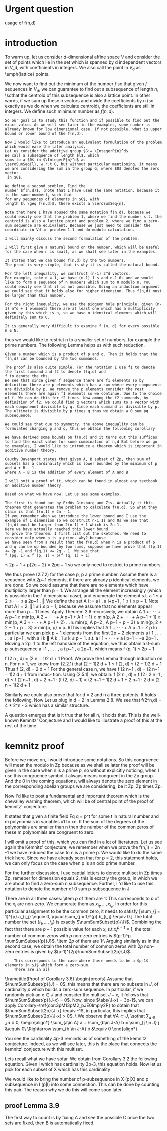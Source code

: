 
# Urgent question

usage of f(n,d)

# introduction

To warm up, let us consider $d$-dimensional affine space $V$ and consider the set of points which lie in the set which is spanned by d independent vectors in V_d, with coefficients in integers.
    We also call the point in $V_d$ as \emph{lattice} points.
    
We now want to find out the minimum of the number $f$ so that given $f$ sequences in $V_d$, we can guarantee to find out a subsequence of length $n$, \sothat the centroid of this 
    subsequence is also a lattice point. In other words, if we sum up these n vectors and divide the coefficients by n (so exactly as we do when we calculate centroid), the coefficients are still in integers. We define such minimum number as $f(n,d)$.
    
    So our goal is to study this function and if possible to find out the exact value. As we will see later in the examples, some number is already known for low dimensional case. If not possible, what is upper bound or lower bound of the f(n,d).

    Now I would like to introduce an equivalent formulation of the problem which would ease the later analysis.
    Let us consider the additive group $G:= \IntegerP{n}^d$.
    We call a subsequence of length $l$, which 
    sums to a $0$ in $\IntegerP{n}^d$ as 
    \zeroSumSeq{l}, w.r.t G, but without particular mentioning, it means we are considering the sum in the group G, where $0$ denotes the zero vector
     in $G$.  

    We define a second problem, Find the 
    number $f(n,d)$, (note that I have used the same notation, because it is the same number), such that 
    for any sequences of elements in $G$, with 
    length $l \geq f(n,d)$, there exists a \zeroSumSeq{n}.

    Note that here I have abused the same notation f(n,d), because we could easily see that the problem 1, where we find the number s.t. the centroid is also a lattice point and problem 2, where we find a zero-sum sequence are equivalent. Because we just need to consider the coordinate in Vd in problem 1.1 and do modulo calculation.

    I will mainly discuss the second formulation of the problem.
<!-- 
    Now, since given a sequence of elements in $G$, it is possible that the sequence contains multiple identical elements. so in order to deal neatly with these sequences and analysis,I would first introduce some notation for the multisets which are  consistent with that used in the ususal set context. I omit here a formal definition of these operators which you could find them in my thesis because I think we all have a gut feeling of how this should look like and I just illustrate these definitions via examples, to keep it from being unnecessarily complicated. And I think you could all understand what these operators are defined via the examples.
    
    So given the multiset A and B, the union, intersection and difference is given as the following.
    We could see that for example, the union the number of occurence of an element is the largest among the two multisets and intersection the smallest and difference the difference between the two. -->

    I will first give a natural bound on the number, which will be useful for the case when n is small, as we shall see later in the examples.

    It states that we can bound f(n,d) by the two numbers.
    The proof is very simple, that is why it is called the natural bound.

    For the left inequality, we construct (n-1) 2^d vectors.
    For example, take d = 1, we have (n-1) 1 s and n-1 0s and we would like to form a sequence of n numbers which sum to 0 modulo n. You could easily see that it is not possible. Using an induction argument we could see that it holds also for higher dimension. Thus f(n,d) must be larger than this number.

    For the right inequality, we use the pidgeon hole principle. given (n-1) n^d + 1 elements there are at least one which has a multiplicity given by this which is n, so we have n identical elements which will definitely sum to 0.

    It is generally very difficult to examine f (n, d) for every possible n ∈ N,
thus we would like to restrict n to a smaller set of numbers, for example the
prime numbers. The following Lemma helps us with such reduction.

    Given a number which is a product of p and q. Then it holds that the f(n,d) can be bounded by the two summands.

    The proof is also quite simple. For the notation I use f1 to denote the first summand and f2 to denote f(q,d) and 
    f to denote the rhs.
    We see that since given f sequence there are f1 elements so by definition there are p elements which has a sum where every components are divisible by p. We remove the p elements consider the rest elements there are again f1 elements so we continue. Due to the choice of f. We can do this for f2 times. Now among the f2 summands, by definition of f2, we could find q vectors which sums to a vector with each componennt divisible by q. Since each summand is divisible by p. The ultimate is divisible by p times q thus we obtain a 0 sum pq subsequence.

    We could see that due to symmetry, the above inequality can be formulated changing p and q, thus we obtain the following corollary

    We have derived some bounds on f(n,d) and it turns out this suffices to find the exact value for some combination of n,d But before we go to examples, I would like to introduce a theorem which is important in additive number theory.

    Cauchy Davenport states that given A, B subset of Zp, then sum of subsets has a cardinality which is lower bounded by the minimum of p and A + B - 1.
    where A + B is the addition of every element of A and B

    I will omit a proof of it, which can be found in almost any textbook on additive number theory.

    Based on what we have now. Let us see some examples.

    The first is found out by Erdös Ginsburg and Ziv. Actually it this theorem that generates the problem to calculate f(n,d). So what they claim is that f(n,1) = 2n - 1.
    If you remember when we introduce the lower bound and I use the example of 1 dimension so we construct n-1 1s and 0s we see that f(n,d) must be larger than 2(n-1) + 1 which is 2n-1. 
    Here we have actually reached this lower bound.
    To prove the theorem. I first list out the sketches. We need to consider only when p is a prime. why? because 
    we have seen from a result that the f(n,d) when n is a product of p and q can be up bounded by two sums, suppose we have prove that f(p,1) <= 2p -1 and f(q,1) <= 2q - 1. We see that 
    f (pq, 1) ≤ f (p, 1) + p(f (q, 1) − 1)
≤ 2p − 1 + p(2q − 2)
= 2pq − 1
    so we only need to restrict to prime numbers.


We thus prove (2.7.2) for the case p, p a prime number. Assume there is a
sequence with 2p−1 elements, if there are already p identical elements, we are
done. So we could assume that there are no elements which have multiplicity
larger than p − 1. We arrange all the element increasingly (which is possible
in the 1 dimensional case), and enumerate the element s.t.
a 1 ≤ a 2 ≤ · · · ≤ a 2p−1 .

We define the set A i := a i , a i+p−1 , 1 ≤ i ≤ p − 1. Note that
A i = 2,
∀1 ≤ i ≤ p − 1,
because we assume that no elements appear more than p − 1 times. Apply
Theorem 2.6 recursively, we obtain
A 1 + · · · + A p−1 ≥ min{p, A 2 + · · · + A p−1 + A 1 − 1}
≥ min{p, A 2 + · · · + A p−1 + 1}
≥ min{p, A 3 + · · · + A p−1 + 2}
.
.
≥ min{p, A p−2 , A p−1 + p − 3}
≥ min{p, 2 + 2 − 1 + p − 3}
≥ min{p, p} = p.
6This implies that
A 1 + · · · + A p−1 = Z p
In particular we can pick p − 1 elements from the first 2p − 2 elements
a i 1 , . . . , a i p−1 , with a i k ∈ A k , 1 ≤ k ≤ p − 1. s.t.
a i 1 + · · · + a i p−1 = −a 2p−1 .
Moving a 2p−1 to the left handside of the equation, we thus obtain a 0-sum
p-subsequence a i 1 , . . . , a i p−1 , a 2p−1 , which means
f (p, 1) ≤ 2p − 1



f (2 n , d) = (2 n − 1)2 d + 1
Proof. We prove the Lemma through induction on n. For n = 1, we know
from (2.2.1) that
(2 − 1)2 d + 1 ≤ f (2, d) ≤ (2 − 1)2 d + 1
Thus f (2, d) = 2 d + 1
For the general case n, we have f (2 n−1 , d) = (2 n−1 − 1)2 d + 1 from induc-
tion. Using (2.5.1), we obtain:
f (2 n , d) = f (2 · 2 n−1 , d) ≤ f (2 n−1 , d) + 2 n−1 · (f (2, d) − 1)
= (2 n−1 − 1)2 d + 1 + 2 n−1 · 2 d
= (2 n − 1)2 d + 1


Similarly we could also prove that for d = 2 and n a three potents. It holds the following.
Now Let us plug in d = 2 in Lemma 2.8. We see that f(2^n,d) = 4 * 2^n - 3 which has a similar structure.

A question emerges that is it true that for all n, it holds that.
This is the well-known Kemnitz' Conjecture and I would like to illustrate a proof of this at the rest of the time.

# kemnitz proof

Before we move on, I would introduce some notations. So this congruence will mean the modulo in Zp because as we shall se later the proof will be given in the case when n is a prime p, so without explicitly noticing, when I use this congruence symbol it always means congruent in the Zp group. And the 0 in the coming equations, will always denote the zero element in the corresponding abelian groups we are considering, be it Zp, Zp times Zp. 

Now I'd like to post a fundamental and important theorem which is the chevalley warning theorem, which will be of central point of the proof of kemnitz' conjecture.

It states that given a finite field Fq q = p^t for some t in natural number and m polynomials in variables x1 to xn. If the sum of the degrees of the polynomials are smaller than n then the number of the common zeros of these m polynomials are congruent to zero.

I will omit a proof of this, which you can find in a lot of literatures. Let us see again the Kemnitz' conjecture, we remember when we prove the f(n,1) = 2n -1 we have reduced the case to n is a prime p. We would like to do the same trick here. Since we have already seen that for p = 2, this statement holds, we can only focus on the case when p is an odd prime number.

For the further discussion, I use captial letters to denote multiset in Zp times Zp, remeber for dimension equals 2, this is exactly the group, in which we are about to find a zero-sum n subsequence. Further, I 'd like to use this notation to denote the number of 0 sum p-subsequence in J. 

There are in all three cases:
\item $p$ of them are $1$: 
        This corresponds to $p$ of the $x_i$ are non-zero. We enumerate them as $x_{i_1},\ldots,x_{i_p}$.
        In order for this particular assignment to be the common zero, it needs to satisfy
        \[\sum_{j = 1}^{p} a_{i_j} \equiv 0, \quad \sum_{j = 1}^{p} b_{i_j} \equiv 0.\]
        The total number the set $\{i_1,\ldots, i_p \}$ is exactly $\numSumSubset{p}{J}$.
        Combining the fact that there are $p-1$ possible value for each $x_i$ s.t $x_i^{p-1} \equiv 1$,
        the total number of common zeros with $p$ non-zero entries is $(p-1)^p \numSumSubset{p}{J}$.
        \item $2p$ of them are $1$:\\
        Arguing similarly as in the second case, we obtain the total number of common zeros with $2p$ non-zero entries 
        is given by $(p-1)^{2p}\numSumSubset{2p}{J}$.
        



        This corresponds to the case where there needs to be a $p-1$ elements in $J$ which form a zero-sum.
        There are in all 


    
  \frametitle{Proof of Corollary 3.6}
    \begin{proofs}
        Assume that $\numSumSubset{p}{J} = 0$, this means that there are no subsets in $J$, of cardinality $p$ which 
        builds a zero-sum sequence. In particular, if we randomly pick an $x \in J$ and consider the multiset $J-x$, it follows that
        $\numSumSubset{p}{J-x} = 0$. Now, since $\abs{J-x} = 3p-1$, we can apply Corollary~\ref{cor:3pM13pM2_pJE0Imply2P} to obtain that 
        $\numSumSubset{2p}{J-x} \equiv -1$, in particular, this implies that $\numSumSubset{2p}{J-x} > 0$. \\
        We observe that $\forall A \subset J$, \sothat $\sum_{a \in A} a \equiv 0$,
        \begin{align*}
            \sum_{a\in A} a + \sum_{b\in J-A} b = \sum_{j \in J} j &\equiv 0\\
            \Rightarrow \sum_{b \in J-A} b &\equiv 0
        \end{align*}
       
  
You see the cardinality 4p-3 reminds us of something of the kemnitz' conjecture. Indeed, as we will see later, this is the place that connects the kemnitz' conjecture with this multiset.

Lets recall what we have sofar. We obtain from Corollary 3.2 the following equation. Given I which has cardinality 3p-3, this equation holds. Now let us pick for each subset of X which has this cardinality

We would like to bring the number of p-subsequence in X (p|X) and p subsequence in I (p|I) into some connection. This can be done by counting this pair. The reason why we do this will come soon later.


## proof Lemma 3.9

The first way to count is by fixing A and see the possible C once the two sets are fixed, then B is automatically fixed.